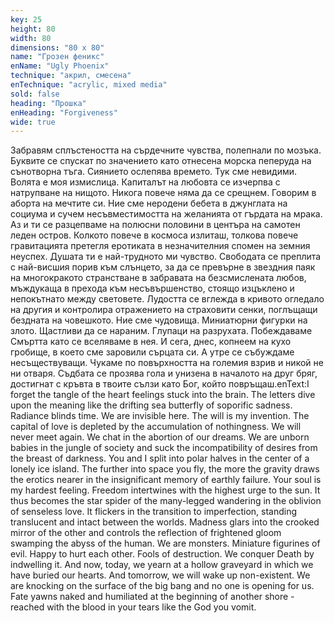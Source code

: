 ```yaml
---
key: 25
height: 80
width: 80
dimensions: "80 x 80"
name: "Грозен феникс"
enName: "Ugly Phoenix"
technique: "акрил, смесена"
enTechnique: "acrylic, mixed media"
sold: false
heading: "Прошка"
enHeading: "Forgiveness"
wide: true
---
```

Забравям сплъстеността на сърдечните чувства, полепнали по мозъка. Буквите се спускат по значението като отнесена морска пеперуда на сънотворна тъга. Сиянието ослепява времето. Тук сме невидими. Волята е моя измислица. Капиталът на любовта се изчерпва с натрупване на нищото. Никога повече няма да се срещнем. Говорим в аборта на мечтите си. Ние сме неродени бебета в джунглата на социума и сучем несъвместимостта на желанията от гърдата на мрака. Аз и ти се разцепваме на полюсни половини в центъра на самотен леден остров. Колкото повече в космоса излиташ, толкова повече гравитацията претегля еротиката в незначителния спомен на земния неуспех. Душата ти е най-трудното ми чувство. Свободата се преплита с най-висшия порив към слънцето, за да се превърне в звездния паяк на многокракото странстване в забравата на безсмислената любов, мъждукаща в прехода към несъвършенство, стоящо изцъклено и непокътнато между световете.    Лудостта се вглежда в кривото огледало на другия и контролира отражението на страховити сенки, поглъщащи бездната на човешкото. Ние сме чудовища. Миниатюрни фигурки на злото. Щастливи да се нараним. Глупаци на разрухата. Побеждаваме Смъртта като се вселяваме в нея. И сега, днес, копнеем на кухо гробище, в което сме заровили сърцата си. А утре се събуждаме несъществуващи. Чукаме по повърхността на големия взрив и никой не ни отваря. Съдбата се прозява гола и унизена в началото на друг бряг, достигнат с кръвта в твоите сълзи като Бог, който повръщаш.enText:I forget the tangle of the heart feelings stuck into the brain. The letters dive upon the meaning like the drifting sea butterfly of soporific sadness. Radiance blinds time. We are invisible here. The will is my invention. The capital of love is depleted by the accumulation of nothingness. We will never meet again. We chat in the abortion of our dreams. We are unborn babies in the jungle of society and suck the incompatibility of desires from the breast of darkness. You and I split into polar halves in the center of a lonely ice island. The further into space you fly, the more the gravity draws the erotics nearer in the insignificant memory of earthly failure. Your soul is my hardest feeling. Freedom intertwines with the highest urge to the sun. It thus becomes the star spider of the many-legged wandering in the oblivion of senseless love. It flickers in the transition to imperfection, standing translucent and intact between the worlds. Madness glars into the crooked mirror of the other and controls the reflection of frightened gloom swamping the abyss of the human. We are monsters. Miniature figurines of evil. Happy to hurt each other. Fools of destruction. We conquer Death by indwelling it. And now, today, we yearn at a hollow graveyard in which we have buried our hearts. And tomorrow,  we will wake up non-existent. We are knocking on the surface of the big bang and no one is opening for us. Fate yawns naked and humiliated at the beginning of another shore - reached with the blood in your tears like the God you vomit.
